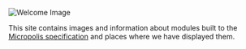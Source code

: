 ---
---

![Welcome Image](images/welcome.jpg)

This site contains images and information about modules built to the [Micropolis specification](http://twinlug.com/micropolis-micro-city-standard/) and places where we have displayed them.